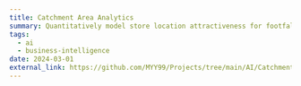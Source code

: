 ```yaml
---
title: Catchment Area Analytics
summary: Quantitatively model store location attractiveness for footfall predictions
tags:
  - ai
  - business-intelligence
date: 2024-03-01
external_link: https://github.com/MYY99/Projects/tree/main/AI/Catchment%20Area%20Analytics
---
```

